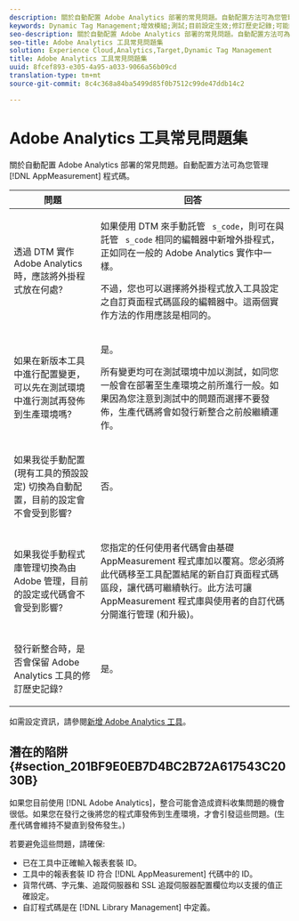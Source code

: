 ```yaml
---
description: 關於自動配置 Adobe Analytics 部署的常見問題。自動配置方法可為您管理 AppMeasurement 代碼。
keywords: Dynamic Tag Management;增效模組;測試;目前設定生效;修訂歷史記錄;可能的易犯錯誤;報表套裝 ID;貨幣代碼;追蹤伺服器;SSL 追蹤伺服器;自訂程式碼;程式庫管理
seo-description: 關於自動配置 Adobe Analytics 部署的常見問題。自動配置方法可為您管理 AppMeasurement 代碼。
seo-title: Adobe Analytics 工具常見問題集
solution: Experience Cloud,Analytics,Target,Dynamic Tag Management
title: Adobe Analytics 工具常見問題集
uuid: 8fcef893-e305-4a95-a033-9066a56b09cd
translation-type: tm+mt
source-git-commit: 8c4c368a84ba5499d85f0b7512c99de47ddb14c2

---
```



# Adobe Analytics 工具常見問題集

關於自動配置 Adobe Analytics 部署的常見問題。自動配置方法可為您管理 [!DNL AppMeasurement] 程式碼。

<table id="table_A50D00E2C47A473B92DA800FB08FE640"> 
 <thead> 
  <tr> 
   <th colname="col1" class="entry"> 問題 </th> 
   <th colname="col2" class="entry"> 回答 </th> 
  </tr> 
 </thead>
 <tbody> 
  <tr> 
   <td colname="col1"> <p> 透過 DTM 實作 Adobe Analytics 時，應該將外掛程式放在何處? </p> </td> 
   <td colname="col2"> <p> 如果使用 DTM 來手動託管 <code> s_code</code>，則可在與託管 <code> s_code</code> 相同的編輯器中新增外掛程式，正如同在一般的 Adobe Analytics 實作中一樣。 </p> <p>不過，您也可以選擇將外掛程式放入工具設定之<span class="term">自訂頁面程式碼</span>區段的編輯器中。這兩個實作方法的作用應該是相同的。 </p> </td> 
  </tr> 
  <tr> 
   <td colname="col1"> <p>如果在新版本工具中進行配置變更，可以先在測試環境中進行測試再發佈到生產環境嗎? </p> </td> 
   <td colname="col2"> <p>是。 </p> <p>所有變更均可在測試環境中加以測試，如同您一般會在部署至生產環境之前所進行一般。如果因為您注意到測試中的問題而選擇不要發佈，生產代碼將會如發行新整合之前般繼續運作。 </p> </td> 
  </tr> 
  <tr> 
   <td colname="col1"> <p>如果我從手動配置 (現有工具的預設設定) 切換為自動配置，目前的設定會不會受到影響? </p> </td> 
   <td colname="col2"> <p>否。 </p> </td> 
  </tr> 
  <tr> 
   <td colname="col1"> <p>如果我從手動程式庫管理切換為由 Adobe 管理，目前的設定或代碼會不會受到影響? </p> </td> 
   <td colname="col2"> <p>您指定的任何使用者代碼會由基礎 <span class="keyword">AppMeasurement</span> 程式庫加以覆寫。您必須將此代碼移至工具配置結尾的新<span class="wintitle">自訂頁面程式碼</span>區段，讓代碼可繼續執行。此方法可讓 <span class="keyword">AppMeasurement</span> 程式庫與使用者的自訂代碼分開進行管理 (和升級)。 </p> </td> 
  </tr> 
  <tr> 
   <td colname="col1"> <p>發行新整合時，是否會保留 <span class="keyword">Adobe Analytics</span> 工具的修訂歷史記錄? </p> </td> 
   <td colname="col2"> <p>是。 </p> </td> 
  </tr> 
 </tbody> 
</table>

如需設定資訊，請參閱[新增 Adobe Analytics 工具](/help/implement/c-implement-with-dtm/c-aa-tool/analytics-dtm.md)。

## 潛在的陷阱 {#section_201BF9E0EB7D4BC2B72A617543C2030B}

如果您目前使用 [!DNL Adobe Analytics]，整合可能會造成資料收集問題的機會很低。如果您在發行之後將您的程式庫發佈到生產環境，才會引發這些問題。(生產代碼會維持不變直到發佈發生。)

若要避免這些問題，請確保:

* 已在工具中正確輸入報表套裝 ID。
* 工具中的報表套裝 ID 符合 [!DNL AppMeasurement] 代碼中的 ID。
* 貨幣代碼、字元集、追蹤伺服器和 SSL 追蹤伺服器配置欄位均以支援的值正確設定。
* 自訂程式碼是在 [!DNL Library Management] 中定義。

